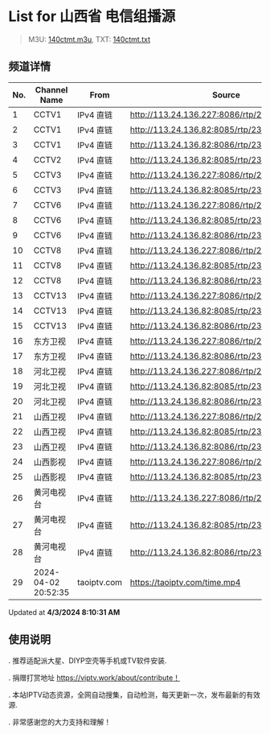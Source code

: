 # List for **山西省 电信组播源**

> M3U: [140ctmt.m3u](/140ctmt.m3u), TXT: [140ctmt.txt](/txt/140ctmt.txt)

## 频道详情

| No. | Channel Name | From | Source |
| --- | ------------ | ---- | ------ |
| 1 | CCTV1 | IPv4 直链 | <http://113.24.136.227:8086/rtp/239.1.1.7:8007> |
| 2 | CCTV1 | IPv4 直链 | <http://113.24.136.82:8085/rtp/239.1.1.7:8007> |
| 3 | CCTV1 | IPv4 直链 | <http://113.24.136.82:8086/rtp/239.1.1.7:8007> |
| 4 | CCTV2 | IPv4 直链 | <http://113.24.136.82:8085/rtp/239.1.1.8:8008> |
| 5 | CCTV3 | IPv4 直链 | <http://113.24.136.227:8086/rtp/239.1.1.9:8009> |
| 6 | CCTV3 | IPv4 直链 | <http://113.24.136.82:8085/rtp/239.1.1.9:8009> |
| 7 | CCTV6 | IPv4 直链 | <http://113.24.136.227:8086/rtp/239.1.1.13:8013> |
| 8 | CCTV6 | IPv4 直链 | <http://113.24.136.82:8085/rtp/239.1.1.13:8013> |
| 9 | CCTV6 | IPv4 直链 | <http://113.24.136.82:8086/rtp/239.1.1.13:8013> |
| 10 | CCTV8 | IPv4 直链 | <http://113.24.136.227:8086/rtp/239.1.1.15:8015> |
| 11 | CCTV8 | IPv4 直链 | <http://113.24.136.82:8085/rtp/239.1.1.15:8015> |
| 12 | CCTV8 | IPv4 直链 | <http://113.24.136.82:8086/rtp/239.1.1.15:8015> |
| 13 | CCTV13 | IPv4 直链 | <http://113.24.136.227:8086/rtp/239.1.1.20:8020> |
| 14 | CCTV13 | IPv4 直链 | <http://113.24.136.82:8085/rtp/239.1.1.20:8020> |
| 15 | CCTV13 | IPv4 直链 | <http://113.24.136.82:8086/rtp/239.1.1.20:8020> |
| 16 | 东方卫视 | IPv4 直链 | <http://113.24.136.227:8086/rtp/239.1.1.31:8031> |
| 17 | 东方卫视 | IPv4 直链 | <http://113.24.136.82:8086/rtp/239.1.1.31:8031> |
| 18 | 河北卫视 | IPv4 直链 | <http://113.24.136.227:8086/rtp/239.1.1.48:8048> |
| 19 | 河北卫视 | IPv4 直链 | <http://113.24.136.82:8085/rtp/239.1.1.48:8048> |
| 20 | 河北卫视 | IPv4 直链 | <http://113.24.136.82:8086/rtp/239.1.1.48:8048> |
| 21 | 山西卫视 | IPv4 直链 | <http://113.24.136.227:8086/rtp/239.1.1.1:8001> |
| 22 | 山西卫视 | IPv4 直链 | <http://113.24.136.82:8085/rtp/239.1.1.1:8001> |
| 23 | 山西卫视 | IPv4 直链 | <http://113.24.136.82:8086/rtp/239.1.1.1:8001> |
| 24 | 山西影视 | IPv4 直链 | <http://113.24.136.227:8086/rtp/239.1.1.4:8004> |
| 25 | 山西影视 | IPv4 直链 | <http://113.24.136.82:8085/rtp/239.1.1.4:8004> |
| 26 | 黄河电视台 | IPv4 直链 | <http://113.24.136.227:8086/rtp/239.1.1.2:8002> |
| 27 | 黄河电视台 | IPv4 直链 | <http://113.24.136.82:8085/rtp/239.1.1.2:8002> |
| 28 | 黄河电视台 | IPv4 直链 | <http://113.24.136.82:8086/rtp/239.1.1.2:8002> |
| 29 | 2024-04-02 20:52:35 | taoiptv.com | <https://taoiptv.com/time.mp4> |

Updated at **4/3/2024 8:10:31 AM**

## 使用说明

. 推荐适配派大星、DIYP空壳等手机或TV软件安装.

. 捐赠打赏地址 https://viptv.work/about/contribute！

. 本站IPTV动态资源，全网自动搜集，自动检测，每天更新一次，发布最新的有效源.

. 非常感谢您的大力支持和理解！
